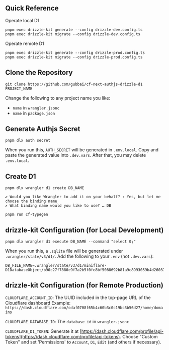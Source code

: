 ## Quick Reference

Operate local D1

```
pnpm exec drizzle-kit generate --config drizzle-dev.config.ts
pnpm exec drizzle-kit migrate --config drizzle-dev.config.ts
```

Operate remote D1

```
pnpm exec drizzle-kit generate --config drizzle-prod.config.ts
pnpm exec drizzle-kit migrate --config drizzle-prod.config.ts
```

## Clone the Repository

```
git clone https://github.com/gubbai/cf-next-authjs-drizzle-d1 PROJECT_NAME
```

Change the following to any project name you like:

* `name` in `wrangler.jsonc`
* `name` in `package.json`

## Generate Authjs Secret

```
pnpm dlx auth secret
```

When you run this, `AUTH_SECRET` will be generated in `.env.local`.
Copy and paste the generated value into `.dev.vars`.
After that, you may delete `.env.local`.

## Create D1

```
pnpm dlx wrangler d1 create DB_NAME
```

```
✔ Would you like Wrangler to add it on your behalf? › Yes, but let me choose the binding name
✔ What binding name would you like to use? … DB
```

```
pnpm run cf-typegen
```

## drizzle-kit Configuration (for Local Development)

```
pnpm dlx wrangler d1 execute DB_NAME --command "select 0;"
```

When you run this, a `.sqlite` file will be generated under `.wrangler/state/v3/d1/`.
Add the following to your `.env` (not `.dev.vars`):

```.env
DB_FILE_NAME=.wrangler/state/v3/d1/miniflare-D1DatabaseObject/b90c27f7880c9f7a2b5f0fe8bf5088692b81a9c8993059b4d26037967f789b26.sqlite
```

## drizzle-kit Configuration (for Remote Production)

`CLOUDFLARE_ACCOUNT_ID`: The UUID included in the top-page URL of the Cloudflare dashboard
Example: `https://dash.cloudflare.com/cdaf0708f65b4c60b3c0c19bc3b56d27/home/domains`

`CLOUDFLARE_DATABASE_ID`: The `database_id` in `wrangler.jsonc`

`CLOUDFLARE_D1_TOKEN`: Generate it at [https://dash.cloudflare.com/profile/api-tokens](https://dash.cloudflare.com/profile/api-tokens).
Choose "Custom Token" and set 'Permissions' to `Account`, `D1`, `Edit` (and others if necessary).
